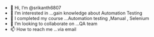- 👋 Hi, I’m @srikanth6807
- 👀 I’m interested in ...gain knowledge about Automation Testing
- 🌱 I completed my course  ...Automation testing ,Manual , Selenium
- 💞️ I’m looking to collaborate on ...QA team
- 📫 How to reach me ...via email 

<!---
srikanth6807/srikanth6807 is a ✨ special ✨ repository because its `README.md` (this file) appears on your GitHub profile.
You can click the Preview link to take a look at your changes.
--->
